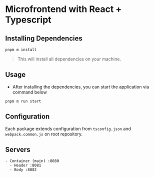 # Microfrontend with React + Typescript

## Installing Dependencies

```console
pnpm m install
```

> This will install all dependencies on your machine.

## Usage

- After installing the dependencies, you can start the application via command below

```console
pnpm m run start
```

## Configuration

Each package extends configuration from `tsconfig.json` and `webpack.common.js` on root repository.

## Servers

```console
- Container (main) :8080
  - Header :8081
  - Body :8082
```
